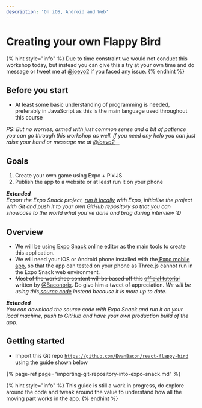 ```yaml
---
description: 'On iOS, Android and Web'
---
```


# Creating your own Flappy Bird

{% hint style="info" %}
Due to time constraint we would not conduct this workshop today, but instead you can give this a try at your own time and do message or tweet me at  [@joevo2](https://twitter.com/joevo2) if you faced any issue.
{% endhint %}

## Before you start

* At least some basic understanding of programming is needed, preferably in JavaScript as this is the main language used throughout this course

_PS: But no worries, armed with just common sense and a bit of patience you can go through this workshop as well. If you need any help you can just raise your hand or message me at_ [_@joevo2_](https://twitter.com/joevo2)\_\_

## Goals 

1. Create your own game using Expo + PixiJS
2. Publish the app to a website or at least run it on your phone 

_**Extended**  
Export the Expo Snack project,_ [_run it locally_](https://expo.io/learn) _with Expo, initialise the project with Git and push it to your own GitHub repository so that you can showcase to the world what you've done and brag during interview :D_ 

## Overview

* We will be using [Expo Snack](http://snack.expo.io) online editor as the main tools to create this application.
* We will need your iOS or Android phone installed with the[ Expo mobile app](https://expo.io/tools#client), so that the app can tested on your phone as Three.js cannot run in the Expo Snack web environment.
* ~~Most of the workshop content will be based off this~~ [~~official tutorial~~](https://docs.expo.io/versions/v31.0.0/tutorials/create-floatyplane-game/) ~~written by~~ [~~@Baconbrix~~](https://twitter.com/Baconbrix)~~. Do give him a tweet of appreciation~~. _We will be using this_[ _source code_](https://github.com/EvanBacon/react-flappy-bird) _instead because it is more up to date._

_**Extended**   
You can download the source code with Expo Snack and run it on your local machine, push to GitHub and have your own production build of the app._

## Getting started

* Import this Git repo [`https://github.com/EvanBacon/react-flappy-bird`](https://github.com/EvanBacon/react-flappy-bird) using the guide shown below

{% page-ref page="importing-git-repository-into-expo-snack.md" %}

{% hint style="info" %}
This guide is still a work in progress, do explore around the code and tweak around the value to understand how all the moving part works in the app.
{% endhint %}

